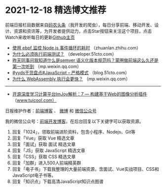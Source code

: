 # 2021-12-18 精选博文推荐

前端日报栏目数据来自[码农头条](http://hao.caibaojian.com.cn/)（我开发的爬虫），每日分享前端、移动开发、设计、资源和资讯等，为开发者提供动力，点击Star按钮来关注这个项目，点击Watch来收听每日的更新[Github主页](https://github.com/kujian/frontendDaily)
* [使用 ebpf 监控 Node.js 事件循环的耗时](https://zhuanlan.zhihu.com/p/446843062) （zhuanlan.zhihu.com）
* [为什么必须执行前端测试？](https://developer.51cto.com/art/202112/695799.htm) （developer.51cto.com）
* [昨天同事问我知道什么是semver 语义化版本规范吗？蒙圈做前端这么久还是第一次听到](https://mp.weixin.qq.com/s?__biz=MzU5NDM5MDg1Mw==&mid=2247493857&idx=1&sn=5c94e5f3bc11611380fc6b3ecc946ba2) （mp.weixin.qq.com）
* [#yyds干货盘点#JavaScript &#8211; 严格模式](https://blog.51cto.com/u_7669561/4810460) （blog.51cto.com）
* [为什么 WebAssembly 执行会更快？](https://mp.weixin.qq.com/s?__biz=MzI2MjcxNTQ0Nw==&mid=2247497444&idx=1&sn=b4b9afbdb1bb5bf298a6b8a1109c0411) （mp.weixin.qq.com）

***
* [开源深度学习计算平台ImJoy解析：7 &#8212; 构建基于Web的图像分析插件](http://www.tuicool.com/articles/hit/Y3uYZzM) （www.tuicool.com）

日报维护作者：[前端博客](http://caibaojian.com.cn/) 、 [微博](http://weibo.com/kujian) 和 [微信公众号](https://open.weixin.qq.com/qr/code?username=caibaojian_com)

我的微信公众号：[前端开发博客](https://open.weixin.qq.com/qr/code?username=caibaojian_com)，在后台回复以下关键字可以获取资源。

1. 回复「1024」，领取前端进阶资料，包含小程序、Nodejs、Git等
2. 回复「Vue」获取 Vue 精选文章
3. 回复「面试」获取 面试 精选文章
4. 回复「JS」获取 JavaScript 精选文章
5. 回复「CSS」获取 CSS 精选文章
6. 回复「加群」进入500人前端精英群
7. 回复「电子书」下载我整理的大量前端资源，含面试、Vue实战项目、CSS和JavaScript电子书等。
8. 回复「知识点」下载高清JavaScript知识点图谱